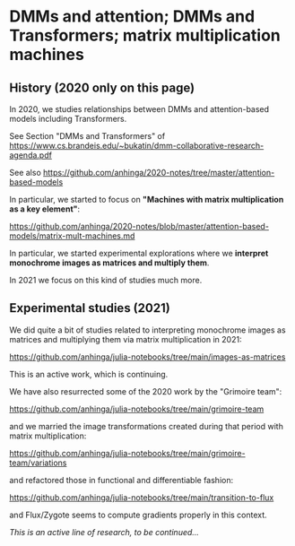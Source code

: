 # DMMs and attention; DMMs and Transformers; matrix multiplication machines

## History (2020 only on this page)

In 2020, we studies relationships between DMMs and attention-based models including Transformers.

See Section "DMMs and Transformers" of https://www.cs.brandeis.edu/~bukatin/dmm-collaborative-research-agenda.pdf

See also https://github.com/anhinga/2020-notes/tree/master/attention-based-models

In particular, we started to focus on **"Machines with matrix multiplication as a key element"**:

https://github.com/anhinga/2020-notes/blob/master/attention-based-models/matrix-mult-machines.md

In particular, we started experimental explorations where we **interpret monochrome images as matrices and multiply them**.

In 2021 we focus on this kind of studies much more.

## Experimental studies (2021)

We did quite a bit of studies related to interpreting monochrome images as matrices and multiplying them via matrix multiplication in 2021:

https://github.com/anhinga/julia-notebooks/tree/main/images-as-matrices

This is an active work, which is continuing.

We have also resurrected some of the 2020 work by the "Grimoire team":

https://github.com/anhinga/julia-notebooks/tree/main/grimoire-team

and we married the image transformations created during that period
with matrix multiplication: 

https://github.com/anhinga/julia-notebooks/tree/main/grimoire-team/variations

and refactored those in functional and differentiable fashion:

https://github.com/anhinga/julia-notebooks/tree/main/transition-to-flux

and Flux/Zygote seems to compute gradients properly in this context.

_This is an active line of research, to be continued..._
